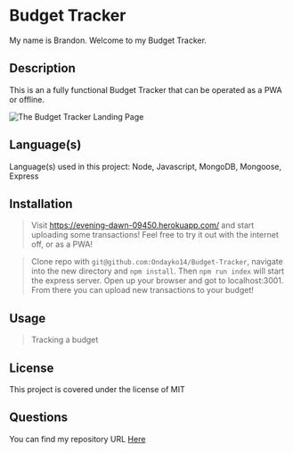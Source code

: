 # Budget Tracker

My name is Brandon. Welcome to my Budget Tracker.


## Description

This is an a fully functional Budget Tracker that can be operated as a PWA or offline.

![The Budget Tracker Landing Page](./images/Screenshot.png)


## Language(s)

Language(s) used in this project:
Node, Javascript, MongoDB, Mongoose, Express


## Installation

>Visit https://evening-dawn-09450.herokuapp.com/ and start uploading some transactions! Feel free to try it out with the internet off, or as a PWA!

> Clone repo with `git@github.com:Ondayko14/Budget-Tracker`, navigate into the new directory and `npm install`. Then `npm run index` will start the express server. Open up your browser and got to localhost:3001. From there you can upload new transactions to your budget!


## Usage

> Tracking a budget




## License

This project is covered under the license of MIT


## Questions

You can find my repository URL [Here](https://GitHub.com/Ondayko14)


